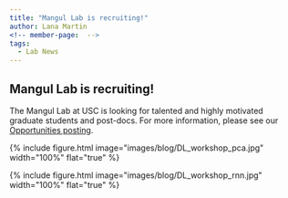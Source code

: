 ```yaml
---
title: "Mangul Lab is recruiting!"
author: Lana Martin
<!-- member-page:  -->
tags:
  - Lab News
---
```


## Mangul Lab is recruiting!

The Mangul Lab at USC is looking for talented and highly motivated graduate students and post-docs. For more information, please see our [Opportunities posting](https://mangul-lab-usc.github.io/join/).

{%
  include figure.html
  image="images/blog/DL_workshop_pca.jpg"
  width="100%"
  flat="true"
%}

{%
  include figure.html
  image="images/blog/DL_workshop_rnn.jpg"
  width="100%"
  flat="true"
%}

